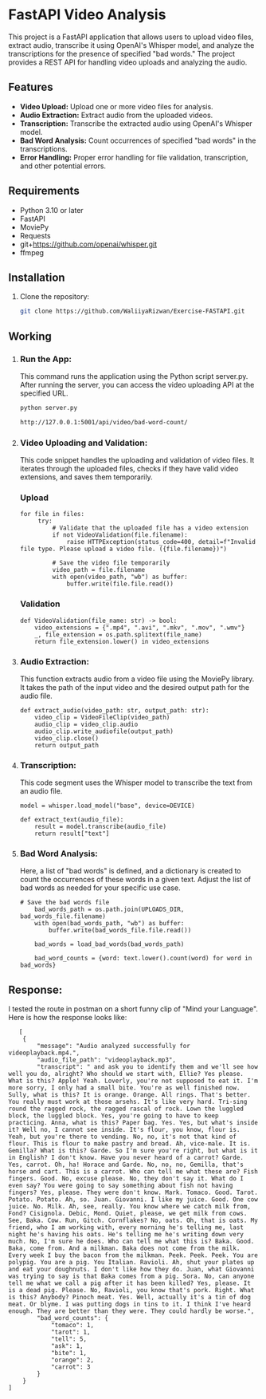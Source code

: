 # FastAPI Video Analysis

This project is a FastAPI application that allows users to upload video files, extract audio, transcribe it using OpenAI's Whisper model, and analyze the transcriptions for the presence of specified "bad words." The project provides a REST API for handling video uploads and analyzing the audio.

## Features

- **Video Upload:** Upload one or more video files for analysis.
- **Audio Extraction:** Extract audio from the uploaded videos.
- **Transcription:** Transcribe the extracted audio using OpenAI's Whisper model.
- **Bad Word Analysis:** Count occurrences of specified "bad words" in the transcriptions.
- **Error Handling:** Proper error handling for file validation, transcription, and other potential errors.

## Requirements

- Python 3.10 or later
- FastAPI
- MoviePy
- Requests
- git+https://github.com/openai/whisper.git 
- ffmpeg

## Installation

1. Clone the repository:

   ```bash
   git clone https://github.com/WaliiyaRizwan/Exercise-FASTAPI.git

## Working 
1. ### Run the App:
   This command runs the application using the Python script server.py. After running the server, you can access the video uploading API at the specified URL.
   ```bash
   python server.py

   http://127.0.0.1:5001/api/video/bad-word-count/
   
2. ### Video Uploading and Validation:
   This code snippet handles the uploading and validation of video files. It iterates through the uploaded files, checks if they have valid video extensions, and saves them temporarily.
   ### Upload
   ```
   for file in files:
        try:
            # Validate that the uploaded file has a video extension
            if not VideoValidation(file.filename):
                raise HTTPException(status_code=400, detail=f"Invalid file type. Please upload a video file. ({file.filename})")

            # Save the video file temporarily
            video_path = file.filename
            with open(video_path, "wb") as buffer:
                buffer.write(file.file.read())
   ```
   ### Validation
   ```
   def VideoValidation(file_name: str) -> bool:
       video_extensions = {".mp4", ".avi", ".mkv", ".mov", ".wmv"} 
       _, file_extension = os.path.splitext(file_name)
       return file_extension.lower() in video_extensions
   ```

3. ### Audio Extraction:
   This function extracts audio from a video file using the MoviePy library. It takes the path of the input video and the desired output path for the audio file.
   ```
   def extract_audio(video_path: str, output_path: str):
       video_clip = VideoFileClip(video_path)
       audio_clip = video_clip.audio
       audio_clip.write_audiofile(output_path)
       video_clip.close()
       return output_path
   ```
    
4. ### Transcription:
   This code segment uses the Whisper model to transcribe the text from an audio file. 
   ```
   model = whisper.load_model("base", device=DEVICE)

   def extract_text(audio_file):
       result = model.transcribe(audio_file)
       return result["text"]
   ```
5. ### Bad Word Analysis:
   Here, a list of "bad words" is defined, and a dictionary is created to count the occurrences of these words in a given text. Adjust the list of bad words as needed for your specific use case.
   ```
   # Save the bad words file
       bad_words_path = os.path.join(UPLOADS_DIR, bad_words_file.filename)
       with open(bad_words_path, "wb") as buffer:
           buffer.write(bad_words_file.file.read())

       bad_words = load_bad_words(bad_words_path)

       bad_word_counts = {word: text.lower().count(word) for word in bad_words}
   ```

## Response:
I tested the route in postman on a short funny clip of "Mind your Language". Here is how the response looks like:

```
   [
    {
        "message": "Audio analyzed successfully for videoplayback.mp4.",
        "audio_file_path": "videoplayback.mp3",
        "transcript": " and ask you to identify them and we'll see how well you do, alright? Who should we start with, Ellie? Yes please. What is this? Apple! Yeah. Loverly, you're not supposed to eat it. I'm more sorry, I only had a small bite. You're as well finished now. Sully, what is this? It is orange. Orange. All rings. That's better. You really must work at those arsehs. It's like very hard. Tri-sing round the ragged rock, the ragged rascal of rock. Lown the luggled block, the luggled block. Yes, you're going to have to keep practicing. Anna, what is this? Paper bag. Yes. Yes, but what's inside it? Well no, I cannot see inside. It's flour, you know, flour is. Yeah, but you're there to vending. No, no, it's not that kind of flour. This is flour to make pastry and bread. Ah, vice-male. It is. Gemilla? What is this? Garde. So I'm sure you're right, but what is it in English? I don't know. Have you never heard of a carrot? Garde. Yes, carrot. Oh, ha! Horace and Garde. No, no, no, Gemilla, that's horse and cart. This is a carrot. Who can tell me what these are? Fish fingers. Good. No, excuse please. No, they don't say it. What do I even say? You were going to say something about fish not having fingers? Yes, please. They were don't know. Mark. Tomaco. Good. Tarot. Potato. Potato. Ah, so. Juan. Giovanni. I like my juice. Good. One cow juice. No. Milk. Ah, see, really. You know where we catch milk from, Fond? Cisignola. Debic, Mond. Quiet, please, we get milk from cows. See, Baka. Cow. Run, Gitch. Cornflakes? No, oats. Oh, that is oats. My friend, who I am working with, every morning he's telling me, last night he's having his oats. He's telling me he's writing down very much. No, I'm sure he does. Who can tell me what this is? Baka. Good. Baka, come from. And a milkman. Baka does not come from the milk. Every week I buy the bacon from the milkman. Peek. Peek. Peek. You are polypig. You are a pig. You Italian. Ravioli. Ah, shut your plates up and eat your doughnuts. I don't like how they do. Juan, what Giovanni was trying to say is that Baka comes from a pig. Sora. No, can anyone tell me what we call a pig after it has been killed? Yes, please. It is a dead pig. Please. No, Ravioli, you know that's pork. Right. What is this? Anybody? Pinoch meat. Yes. Well, actually it's a tin of dog meat. Or blyme. I was putting dogs in tins to it. I think I've heard enough. They are better than they were. They could hardly be worse.",
        "bad_word_counts": {
            "tomaco": 1,
            "tarot": 1,
            "tell": 5,
            "ask": 1,
            "bite": 1,
            "orange": 2,
            "carrot": 3
        }
    }
]

```
